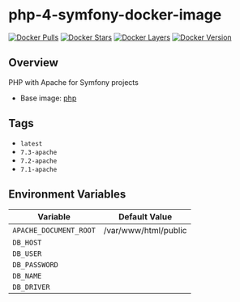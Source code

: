 # php-4-symfony-docker-image

[![Docker Pulls](https://img.shields.io/docker/pulls/abgeo/php-symfony.svg)](https://hub.docker.com/r/abgeo/php-symfony)
[![Docker Stars](https://img.shields.io/docker/stars/abgeo/php-symfony.svg)](https://hub.docker.com/r/abgeo/php-symfony)
[![Docker Layers](https://images.microbadger.com/badges/image/abgeo/php-symfony.svg)](https://microbadger.com/images/abgeo/php-symfony)
[![Docker Version](https://images.microbadger.com/badges/version/abgeo/php-symfony.svg)](https://microbadger.com/images/abgeo/php-symfony)

## Overview
PHP with Apache for Symfony projects

* Base image: [php](https://hub.docker.com/_/php)

## Tags

* `latest`
* `7.3-apache`
* `7.2-apache`
* `7.1-apache`

## Environment Variables

| Variable                            | Default Value        |
| ----------------------------------- | ---------------------|
| `APACHE_DOCUMENT_ROOT`              | /var/www/html/public |
| `DB_HOST`                           |                      |
| `DB_USER`                           |                      |
| `DB_PASSWORD`                       |                      |
| `DB_NAME`                           |                      |
| `DB_DRIVER`                         |                      |

